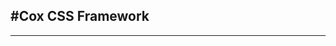 #Cox CSS Framework
-----------------------------------------



-----------------------------------------

